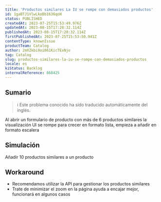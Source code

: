 ```yaml
---
title: 'Productos similares La IU se rompe con demasiados productos'
id: 1gaBTJ1VlwLkoBb1636qoH
status: PUBLISHED
createdAt: 2023-07-25T15:53:49.976Z
updatedAt: 2023-08-15T17:28:32.114Z
publishedAt: 2023-08-15T17:28:32.114Z
firstPublishedAt: 2023-07-25T15:53:50.941Z
contentType: knownIssue
productTeam: Catalog
author: 2mXZkbi0oi061KicTExNjo
tag: Catalog
slug: productos-similares-la-iu-se-rompe-con-demasiados-productos
locale: es
kiStatus: Backlog
internalReference: 868425
---
```


## Sumario

>ℹ️ Este problema conocido ha sido traducido automáticamente del inglés.



Al abrir un formulario de producto con más de 6 productos similares la visualización UI se rompe
para crecer en formato lista, empieza a añadir en formato escalera


##

## Simulación



Añadir 10 productos similares a un producto



## Workaround




- Recomendamos utilizar la API para gestionar los productos similares
- Trate de minimizar el zoom en la página ayuda a encajar mejor, funcionará en algunos casos





